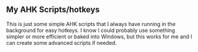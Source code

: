 ## My AHK Scripts/hotkeys

This is just some simple AHK scripts that I always have running in the background for easy hotkeys. I know I could probably use something simpler or more efficient or baked into Windows, but this works for me and I can create some advanced scripts if needed.